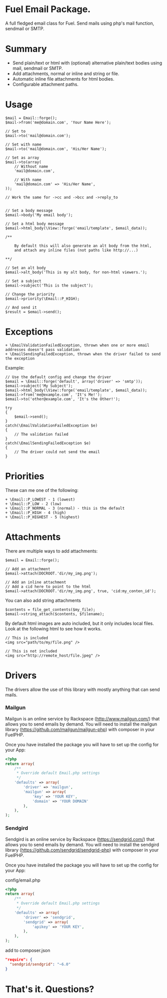 # Fuel Email Package.

A full fledged email class for Fuel. Send mails using php's mail function, sendmail or SMTP.

# Summary

* Send plain/text or html with (optional) alternative plain/text bodies using mail, sendmail or SMTP.
* Add attachments, normal or inline and string or file.
* Automatic inline file attachments for html bodies.
* Configurable attachment paths.

# Usage

	$mail = Email::forge();
	$mail->from('me@domain.com', 'Your Name Here');
	
	// Set to
	$mail->to('mail@domain.com');
	
	// Set with name
	$mail->to('mail@domain.com', 'His/Her Name');
	
	// Set as array
	$mail->to(array(
		// Without name
		'mail@domain.com',
		
		// With name
		'mail@domain.com' => 'His/Her Name',
	));
	
	// Work the same for ->cc and ->bcc and ->reply_to
	
	
	// Set a body message
	$email->body('My email body');
	
	// Set a html body message
	$email->html_body(\View::forge('email/template', $email_data));
	
	/**
	
		By default this will also generate an alt body from the html,
		and attach any inline files (not paths like http://...)
	
	**/
	
	// Set an alt body
	$email->alt_body('This is my alt body, for non-html viewers.');
	
	// Set a subject
	$email->subject('This is the subject');
	
	// Change the priority
	$email->priority(\Email::P_HIGH);
	
	// And send it
	$result = $email->send();

# Exceptions

	+ \EmailValidationFailedException, thrown when one or more email addresses doesn't pass validation
	+ \EmailSendingFailedException, thrown when the driver failed to send the exception

Example:

	// Use the default config and change the driver
	$email = \Email::forge('default', array('driver' => 'smtp'));
	$email->subject('My Subject');
	$email->html_body(\View::forge('email/template', $email_data));
	$email->from('me@example.com', 'It's Me!');
	$email->to('other@example.com', 'It's the Other!');
	
	try
	{
		$email->send();
	}
	catch(\EmailValidationFailedException $e)
	{
		// The validation failed
	}
	catch(\EmailSendingFailedException $e)
	{
		// The driver could not send the email
	}
	
# Priorities

These can me one of the following:

	+ \Email::P_LOWEST - 1 (lowest)
	+ \Email::P_LOW - 2 (low)
	+ \Email::P_NORMAL - 3 (normal) - this is the default
	+ \Email::P_HIGH - 4 (high)
	+ \Email::P_HIGHEST - 5 (highest)
	
# Attachments

There are multiple ways to add attachments:

	$email = Email::forge();
	
	// Add an attachment
	$email->attach(DOCROOT.'dir/my_img.png');
	
	// Add an inline attachment
	// Add a cid here to point to the html
	$email->attach(DOCROOT.'dir/my_img.png', true, 'cid:my_conten_id');
	

You can also add string attachments

	$contents = file_get_contents($my_file);
	$email->string_attach($contents, $filename);
	
By default html images are auto included, but it only includes local files.
Look at the following html to see how it works.

	// This is included
	<img src="path/to/my/file.png" />
	
	// This is not included
	<img src="http://remote_host/file.jpeg" />


Drivers
=======
The drivers allow the use of this library with mostly anything that can send mails.

### Mailgun
Mailgun is an online service by Rackspace (http://www.mailgun.com/) that allows you to send emails by demand. You will need to install the mailgun library (https://github.com/mailgun/mailgun-php) with composer in your FuelPHP.

Once you have installed the package you will have to set up the config for your App:

```php
<?php
return array(
	/**
	 * Override default Email.php settings
	 */
	'defaults' => array(
		'driver' => 'mailgun',
		'mailgun' => array(
			'key' => 'YOUR KEY',
			'domain' => 'YOUR DOMAIN'
		),
	),
);
```

### Sendgird
Sendgird is an online service by Rackspace (https://sendgrid.com/) that allows you to send emails by demand. You will need to install the sendgird library (https://github.com/sendgrid/sendgrid-php) with composer in your FuelPHP.

Once you have installed the package you will have to set up the config for your App:

config/email.php
```php
<?php
return array(
	/**
	 * Override default Email.php settings
	 */
	'defaults' => array(
		'driver' => 'sendgrid',
		'sendgrid' => array(
			'apikey' => 'YOUR KEY',
		),
	),
);
```

add to composer.json

```json
"require": {
  "sendgrid/sendgrid": "~6.0"
}
```

# That's it. Questions? 
